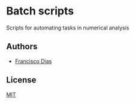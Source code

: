 # Batch scripts

Scripts for automating tasks in numerical analysis


## Authors

- [Francisco Dias](https://www.github.com/fcdiass)

  
## License

[MIT](https://github.com/fcdiass/batchs/blob/master/LICENCE.txt)
